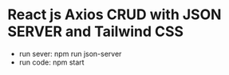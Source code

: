 # React js Axios CRUD with JSON SERVER and Tailwind CSS

- run sever: npm run json-server
- run code: npm start